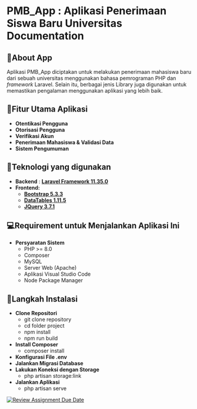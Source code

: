 # PMB_App : Aplikasi Penerimaan Siswa Baru Universitas Documentation

## :raising_hand:About App
Aplikasi PMB_App diciptakan untuk melakukan penerimaan mahasiswa baru dari sebuah universitas menggunakan bahasa pemrograman PHP dan *framework* Laravel. Selain itu, berbagai jenis Library juga digunakan untuk memastikan pengalaman menggunakan aplikasi yang lebih baik.

## :stars:Fitur Utama Aplikasi
- **Otentikasi Pengguna**
- **Otorisasi Pengguna**
- **Verifikasi Akun**
- **Penerimaan Mahasiswa & Validasi Data**
- **Sistem Pengumuman**

## :book:Teknologi yang digunakan 
- **Backend** : [**Laravel Framework 11.35.0**](https://laravel.com/docs/11.x)
- **Frontend:**
  - [**Bootstrap 5.3.3**](https://blog.getbootstrap.com/2024/02/20/bootstrap-5-3-3/)
  - [**DataTables 1.11.5**](https://cdn.datatables.net/1.11.5/)
  - [**JQuery 3.7.1**](https://jquery.com/download/)

## :computer:Requirement untuk Menjalankan Aplikasi Ini
- **Persyaratan Sistem**
  - PHP >= 8.0
  - Composer
  - MySQL
  - Server Web (Apache)
  - Aplikasi Visual Studio Code
  - Node Package Manager

## :walking:Langkah Instalasi
- **Clone Repositori**
  - git clone repository
  - cd folder project
  - npm install
  - npm run build
- **Install Composer**
  - composer install
- **Konfigurasi File .env**
- **Jalankan Migrasi Database**
- **Lakukan Koneksi dengan Storage**
  - php artisan storage:link
- **Jalankan Aplikasi**
  - php artisan serve

[![Review Assignment Due Date](https://classroom.github.com/assets/deadline-readme-button-22041afd0340ce965d47ae6ef1cefeee28c7c493a6346c4f15d667ab976d596c.svg)](https://classroom.github.com/a/UwpJJG2e)
